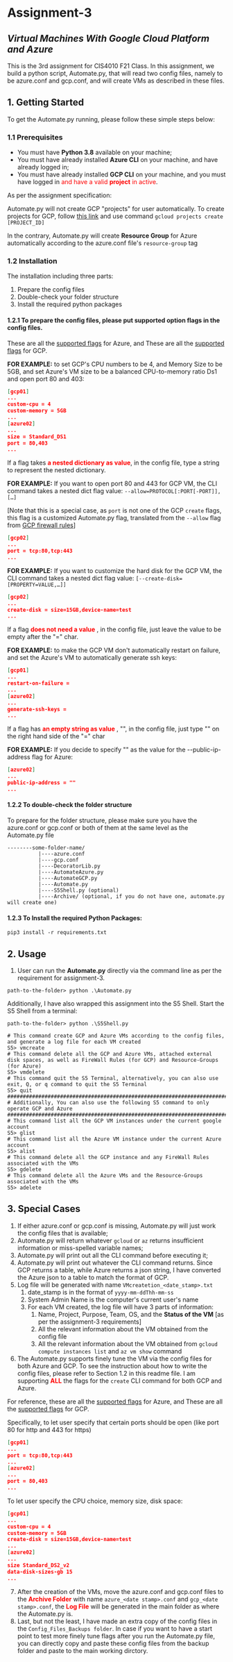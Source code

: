 # Assignment-3 

_Virtual Machines With Google Cloud Platform and Azure_
---
This is the 3rd assignment for CIS4010 F21 Class. In this assignment, we build a python script, Automate.py, 
that will read two config files, namely to be azure.conf and gcp.conf, and will create VMs as described in these files.

## 1. Getting Started
To get the Automate.py running, please follow these simple steps below:
### 1.1 Prerequisites
- You must have **Python 3.8** available on your machine;
- You must have already installed **Azure CLI** on your machine, and have already logged in;
- You must have already installed **GCP CLI** on your machine, and you must have logged in <span style="color:red">and have a valid **project** in active</span>. 

As per the assignment specification: 

Automate.py will not create GCP "projects" for user automatically.
To create projects for GCP, follow [this link](https://cloud.google.com/sdk/gcloud/reference/projects/create) and use command ```gcloud projects create [PROJECT_ID]```

In the contrary, Automate.py will create **Resource Group** for Azure automatically according to the azure.conf file's `resource-group` tag

### 1.2 Installation
The installation including three parts:
1) Prepare the config files
2) Double-check your folder structure
3) Install the required python packages

#### 1.2.1 To prepare the config files, please put supported option flags in the config files. 

These are all the [supported flags](https://docs.microsoft.com/en-us/cli/azure/vm?view=azure-cli-latest#az_vm_create) for Azure, and These are all the [supported flags](https://cloud.google.com/sdk/gcloud/reference/compute/instances/create) for GCP.

**FOR EXAMPLE:** to set GCP's CPU numbers to be 4, and Memory Size to be 5GB, and set Azure's VM size to be a balanced CPU-to-memory ratio Ds1 and open port 80 and 403:
```json
[gcp01]
...
custom-cpu = 4
custom-memory = 5GB
...
[azure02]
...
size = Standard_DS1
port = 80,403
...
```

If a flag takes <span style="color:red"> **a nested dictionary as value**</span>, in the config file, type a string to represent the nested dictionary.

**FOR EXAMPLE:** If you want to open port 80 and 443 for GCP VM, the CLI command takes a nested dict flag value: `--allow=PROTOCOL[:PORT[-PORT]],[…]`

[Note that this is a special case, as `port` is not one of the GCP `create` flags, this flag is a customized Automate.py flag, translated from the `--allow` flag from [GCP firewall rules](https://cloud.google.com/sdk/gcloud/reference/compute/firewall-rules/create#:~:text=of%3A%20ALLOW%2C%20DENY.-,--allow%3DPROTOCOL%5B%3APORT%5B-PORT%5D%5D%2C%5B%E2%80%A6%5D,-A%20list%20of)]
```json
[gcp02]
...
port = tcp:80,tcp:443
...
```

**FOR EXAMPLE:** If you want to customize the hard disk for the GCP VM, the CLI command takes a nested dict flag value: `[--create-disk=[PROPERTY=VALUE,…]]`
```json
[gcp02]
...
create-disk = size=15GB,device-name=test
...
```


If a flag <span style="color:red"> **does not need a value** </span>, in the config file, just leave the value to be empty after the "=" char.

**FOR EXAMPLE:** to make the GCP VM don't automatically restart on failure, and set the Azure's VM to automatically generate ssh keys:
```json
[gcp01]
...
restart-on-failure = 
...
[azure02]
...
generate-ssh-keys =
...
```

If a flag has  <span style="color:red"> **an empty string as value** </span>, "", in the config file, just type "" on the right hand side of the "=" char

**FOR EXAMPLE:** If you decide to specify "" as the value for the --public-ip-address flag for Azure:
```json
[azure02]
...
public-ip-address = ""
...
```
#### 1.2.2 To double-check the folder structure
To prepare for the folder structure, please make sure you have the azure.conf or gcp.conf or both of them at the same level as the Automate.py file

```
--------some-folder-name/
          |----azure.conf
          |----gcp.conf
          |----DecoratorLib.py
          |----AutomateAzure.py
          |----AutomateGCP.py
          |----Automate.py
          |----S5Shell.py (optional)
          |----Archive/ (optional, if you do not have one, automate.py will create one)
```
#### 1.2.3 To Install the required Python Packages:
```shell
pip3 install -r requirements.txt
```

## 2. Usage
1. User can run the **Automate.py** directly via the command line as per the requirement for assignment-3.
```shell
path-to-the-folder> python .\Automate.py
```

Additionally, I have also wrapped this assignment into the S5 Shell. Start the S5 Shell from a terminal:
```shell
path-to-the-folder> python .\S5Shell.py
```
```shell
# This command create GCP and Azure VMs according to the config files, and generate a log file for each VM created
S5> vmcreate
# This command delete all the GCP and Azure VMs, attached external disk spaces, as well as FireWall Rules (for GCP) and Resource-Groups (for Azure)
S5> vmdelete
# This command quit the S5 Terminal, alternatively, you can also use exit, Q, or q command to quit the S5 Terminal
S5> quit
#########################################################################################
# Additionally, You can also use the following S5 command to only operate GCP and Azure
#########################################################################################
# This command list all the GCP VM instances under the current google account
S5> glist
# This command list all the Azure VM instance under the current Azure account
S5> alist
# This command delete all the GCP instance and any FireWall Rules associated with the VMs
S5> gdelete
# This command delete all the Azure VMs and the Resource-Groups associated with the VMs
S5> adelete
```

## 3. Special Cases

1. If either azure.conf or gcp.conf is missing, Automate.py will just work the config files that is available;
2. Automate.py will return whatever `gcloud` or `az` returns insufficient information or miss-spelled variable names;
3. Automate.py will print out all the CLI command before executing it;
4. Automate.py will print out whatever the CLI command returns. Since GCP returns a table, while Azure returns a json string, I have converted the Azure json to a table to match the format of GCP. 
5. Log file will be generated with name `VMcreatetion_<date_stamp>.txt`
   1. date_stamp is in the format of `yyyy-mm-ddThh-mm-ss`
   2. System Admin Name is the computer's current user's name
   3. For each VM created, the log file will have 3 parts of information:
      1. Name, Project, Purpose, Team, OS, and the **Status of the VM** [as per the assignment-3 requirements]
      2. All the relevant information about the VM obtained from the config file
      3. All the relevant information about the VM obtained from `gcloud compute instances list` and `az vm show` command
6. The Automate.py supports finely tune the VM via the config files for both Azure and GCP. To see the instruction about how to write the config files, please refer to Section 1.2 in this readme file. 
I am supporting <span style="color:red"> **ALL** </span> the flags for the `create` CLI command for both GCP and Azure.

For reference, these are all the [supported flags](https://docs.microsoft.com/en-us/cli/azure/vm?view=azure-cli-latest#az_vm_create) for Azure, and These are all the [supported flags](https://cloud.google.com/sdk/gcloud/reference/compute/instances/create) for GCP.

Specifically, to let user specify that certain ports should be open (like port 80 for http and 443 for https)
```json
[gcp01]
...
port = tcp:80,tcp:443
...
[azure02]
...
port = 80,403
...
```
To let user specify the CPU choice, memory size, disk space:
```json
[gcp01]
...
custom-cpu = 4
custom-memory = 5GB
create-disk = size=15GB,device-name=test
...
[azure02]
...
size Standard_DS2_v2
data-disk-sizes-gb 15
...
```

7. After the creation of the VMs, move the azure.conf and gcp.conf files to the <span style="color:red"> **Archive Folder** </span> with name `azure_<date stamp>.conf` and `gcp_<date stamp>.conf`, the <span style="color:red"> **Log File** </span> will be generated in the main folder as where the Automate.py is.
8. Last, but not the least, I have made an extra copy of the config files in the `Config_Files_Backups folder`. In case if you want to have a start point to test more finely tune flags after you run the Automate.py file, you can directly copy and paste these config files from the backup folder and paste to the main working dirctory.